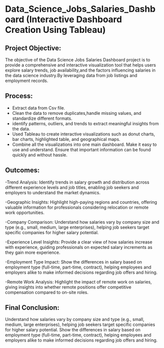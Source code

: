 # Data_Science_Jobs_Salaries_Dashboard (Interactive Dashboard Creation Using Tableau)
## Project Objective:
 The objective of the Data Science Jobs Salaries Dashboard project is to provide a comprehensive and interactive 
 visualization 
 tool that helps users explore salary trends, job availability,and the factors influencing salaries in the data science 
 industry.By leveraging data from job listings and employment records.
 ## Process:
- Extract data from Csv file.
- Clean the data to remove duplicates,handle missing values, and standardize different formats.
- identify patterns, outliers, and trends to extract meaningful insights from the data.
- Used Tableau to create interactive visualizations such as donut charts, bar charts, highlighted table, and geographical 
  maps.
- Combine all the visualizations into one main dashboard.
  Make it easy to use and understand.
  Ensure that important information can be found quickly and without hassle.
## Outcomes:
-Trend Analysis: Identify trends in salary growth and distribution across different experience levels and job titles, enabling job seekers and employers to understand the market dynamics.

-Geographic Insights: Highlight high-paying regions and countries, offering valuable information for professionals considering relocation or remote work opportunities.

-Company Comparison: Understand how salaries vary by company size and type (e.g., small, medium, large enterprises), helping job seekers target specific companies for higher salary potential.

-Experience Level Insights: Provide a clear view of how salaries increase with experience, guiding professionals on expected salary increments as they gain more experience.

-Employment Type Impact: Show the differences in salary based on employment type (full-time, part-time, contract), helping employees and employers alike to make informed decisions regarding job offers and hiring.

-Remote Work Analysis: Highlight the impact of remote work on salaries, giving insights into whether remote positions offer competitive compensation compared to on-site roles.
## Final Conclusion:
Understand how salaries vary by company size and type (e.g., small, medium, large enterprises), helping job seekers target specific companies for higher salary potential.
Show the differences in salary based on employment type (full-time, part-time, contract), helping employees and employers alike to make informed decisions regarding job offers and hiring.
 
 
 
